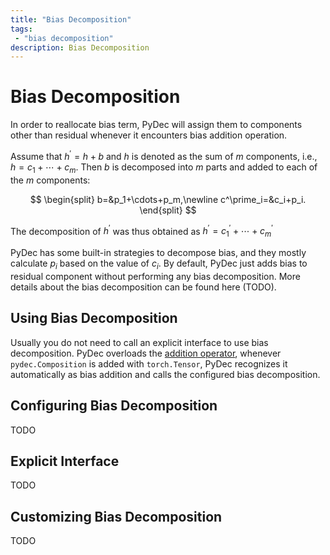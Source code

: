 ```yaml
---
title: "Bias Decomposition"
tags: 
 - "bias decomposition"
description: Bias Decomposition
---
```

# Bias Decomposition
In order to reallocate bias term, PyDec will assign them to components other than residual whenever it encounters bias addition operation.

Assume that $h^\prime=h+b$ and $h$ is denoted as the sum of $m$ components, i.e., $h=c_1+\cdots+c_m$. Then $b$ is decomposed into $m$ parts and added to each of the $m$ components:

$$
\begin{split}
b=&p_1+\cdots+p_m,\newline
c^\prime_i=&c_i+p_i.
\end{split}
$$

The decomposition of $h^\prime$ was thus obtained as $h^\prime=c^\prime_1+\cdots+c^\prime_m$

PyDec has some built-in strategies to decompose bias, and they mostly calculate $p_i$ based on the value of $c_i$. By default, PyDec just adds bias to residual component without performing any bias decomposition. More details about the bias decomposition can be found here (TODO).

## Using Bias Decomposition

Usually you do not need to call an explicit interface to use bias decomposition. PyDec overloads the [addition operator](TODO), whenever `pydec.Composition` is added with `torch.Tensor`, PyDec recognizes it automatically as bias addition and calls the configured bias decomposition.

## Configuring Bias Decomposition
TODO

## Explicit Interface
TODO

## Customizing Bias Decomposition
TODO